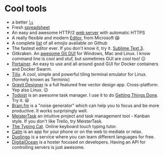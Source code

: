 # Cool tools

- a better [`ls`](https://github.com/ogham/exa)
- Fresh [spreadsheet](https://airtable.com/)
- An easy and awesome HTTP/2 [web server](https://caddyserver.com/) with automatic HTTPS
- A really flexible and modern [Editor](https://code.visualstudio.com/), from Microsoft :scream:
- A complete [list](https://gist.github.com/rxaviers/7360908) of all emojis available on Github
- The fastest editor ever. If you don't know it, try it. [Sublime Text 3](https://www.sublimetext.com/).
- Gitkraken. An [awesome Git GUI](https://www.gitkraken.com/) for Windows, Mac and Linux. I know command line is cool and stuf, but sometimes GUI are cool too! :wink:
- [Portainer](https://portainer.io/). An easy to use and all around good GUI for Docker containers and Docker Swarm.
- [Tilix](https://github.com/gnunn1/tilix). A cool, simple and powerful tiling terminal emulator for Linux. (formely known as Terminix)
- [Gravit Designer](https://www.designer.io/) is a full featured free vector design app. Cross-platform. Yep also Linux. :wink:
- [Todoist](https://todoist.com) is an awesome task manager. I use it to do [Getting Things Done](http://gettingthingsdone.com/). Try it. :smiley:
- [Brain.fm](https://www.brain.fm) is a "noise generator" which can help you to focus and be more productive. It works surprisingly well.
- [MeisterTask](https://www.meistertask.com) an intuitive project and task management tool - Kanban style. If you don't like Trello, try MeisterTask.
- [The Typing Cat](https://thetypingcat.com). Online keyboard touch typing tutor.
- [Calm](https://www.calm.com/) is an app for your phone or on the web to mediate or relax.
- [Duolingo](https://www.duolingo.com/) is a service where you can learn different languages for free.
- [DigitalOcean](https://www.digitalocean.com/) is a hoster focused on developers. Having an API for controlling servers is just awesome.
